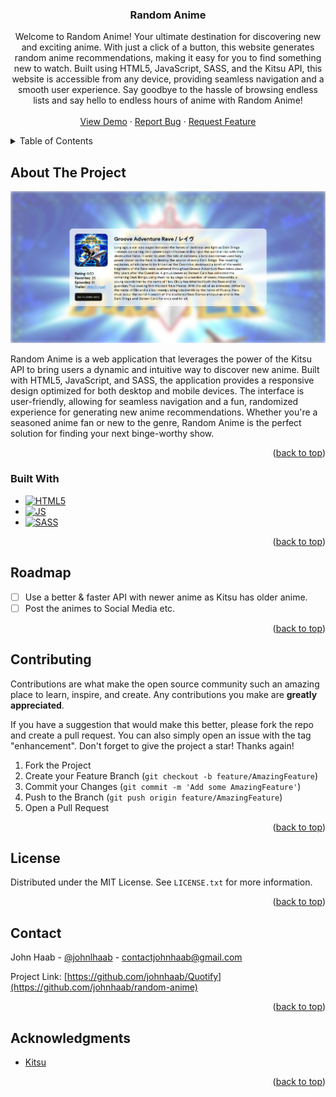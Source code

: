 <a name="readme-top"></a>
<!-- PROJECT SHIELDS -->

<!--
[![Contributors][contributors-shield]][contributors-url]
[![Forks][forks-shield]][forks-url]
[![Stargazers][stars-shield]][stars-url]
[![Issues][issues-shield]][issues-url]
-->




<!-- PROJECT LOGO -->

<h3 align="center">Random Anime</h3>

  <p align="center">
    Welcome to Random Anime! Your ultimate destination for discovering new and exciting anime. 
    With just a click of a button, this website generates random anime recommendations, making
    it easy for you to find something new to watch. Built using HTML5, JavaScript, SASS, and the
    Kitsu API, this website is accessible from any device, providing seamless navigation and a
    smooth user experience. Say goodbye to the hassle of browsing endless lists and say hello to
    endless hours of anime with Random Anime!
    <br />
    <br />
    <a href="https://johnhaab.github.io/random-anime/">View Demo</a>
    ·
    <a href="https://github.com/johnhaab/random-anime">Report Bug</a>
    ·
    <a href="https://github.com/johnhaab/random-anime">Request Feature</a>
  </p>
</div>



<!-- TABLE OF CONTENTS -->
<details>
  <summary>Table of Contents</summary>
  <ol>
    <li>
      <a href="#about-the-project">About The Project</a>
      <ul>
        <li><a href="#built-with">Built With</a></li>
      </ul>
    </li>
    <li><a href="#usage">Usage</a></li>
    <li><a href="#roadmap">Roadmap</a></li>
    <li><a href="#contributing">Contributing</a></li>
    <li><a href="#license">License</a></li>
    <li><a href="#contact">Contact</a></li>
    <li><a href="#acknowledgments">Acknowledgments</a></li>
  </ol>
</details>



<!-- ABOUT THE PROJECT -->
## About The Project

![product-screenshot](/assets/imgs/screenshot.png)

Random Anime is a web application that leverages the power of the Kitsu API
to bring users a dynamic and intuitive way to discover new anime. Built with
HTML5, JavaScript, and SASS, the application provides a responsive design
optimized for both desktop and mobile devices. The interface is user-friendly, 
allowing for seamless navigation and a fun, randomized experience for generating 
new anime recommendations. Whether you're a seasoned anime fan or new to the genre, 
Random Anime is the perfect solution for finding your next binge-worthy show.

<p align="right">(<a href="#readme-top">back to top</a>)</p>



### Built With

* [![HTML5][HTML5-img]][HTML5-url]
* [![JS][JS-img]][JS-url]
* [![SASS][SASS-img]][SASS-url]

<p align="right">(<a href="#readme-top">back to top</a>)</p>


<!-- ROADMAP -->
## Roadmap

- [ ] Use a better & faster API with newer anime as Kitsu has older anime.
- [ ] Post the animes to Social Media etc.

<p align="right">(<a href="#readme-top">back to top</a>)</p>



<!-- CONTRIBUTING -->
## Contributing

Contributions are what make the open source community such an amazing place to learn, inspire, and create. Any contributions you make are **greatly appreciated**.

If you have a suggestion that would make this better, please fork the repo and create a pull request. You can also simply open an issue with the tag "enhancement".
Don't forget to give the project a star! Thanks again!

1. Fork the Project
2. Create your Feature Branch (`git checkout -b feature/AmazingFeature`)
3. Commit your Changes (`git commit -m 'Add some AmazingFeature'`)
4. Push to the Branch (`git push origin feature/AmazingFeature`)
5. Open a Pull Request

<p align="right">(<a href="#readme-top">back to top</a>)</p>



<!-- LICENSE -->
## License

Distributed under the MIT License. See `LICENSE.txt` for more information.

<p align="right">(<a href="#readme-top">back to top</a>)</p>



<!-- CONTACT -->
## Contact

John Haab - [@johnlhaab](https://twitter.com/johnlhaab) - contactjohnhaab@gmail.com

Project Link: [https://github.com/johnhaab/Quotify](https://github.com/johnhaab/random-anime)

<p align="right">(<a href="#readme-top">back to top</a>)</p>



<!-- ACKNOWLEDGMENTS -->
## Acknowledgments

* [Kitsu](https://kitsu.docs.apiary.io/)

<p align="right">(<a href="#readme-top">back to top</a>)</p>



<!-- MARKDOWN LINKS & IMAGES -->
[contributors-shield]: https://img.shields.io/github/contributors/github_username/repo_name.svg?style=for-the-badge
[contributors-url]: https://github.com/johnhaab/Quotify/graphs/contributors
[forks-shield]: https://img.shields.io/github/forks/github_username/repo_name.svg?style=for-the-badge
[forks-url]: https://github.com/johnhaab/Quotify/network/members
[stars-shield]: https://img.shields.io/github/stars/github_username/repo_name.svg?style=for-the-badge
[stars-url]: https://github.com/johnhaab/Quotify/stargazers
[issues-shield]: https://img.shields.io/github/issues/github_username/repo_name.svg?style=for-the-badge
[issues-url]: https://github.com/johnhaab/Quotify/issues
[license-shield]: https://img.shields.io/github/license/github_username/repo_name.svg?style=for-the-badge
[license-url]: https://github.com/github_username/repo_name/blob/master/LICENSE.txt

[HTML5-img]: https://img.shields.io/badge/HTML5-E34F26?style=for-the-badge&logo=html5&logoColor=white
[HTML5-url]: https://html.com/

[JS-img]: https://img.shields.io/badge/JavaScript-F7DF1E?style=for-the-badge&logo=javascript&logoColor=black
[JS-url]: https://www.javascript.com/

[SASS-img]: https://img.shields.io/badge/Sass-CC6699?style=for-the-badge&logo=sass&logoColor=white
[SASS-url]: https://sass-lang.com/
